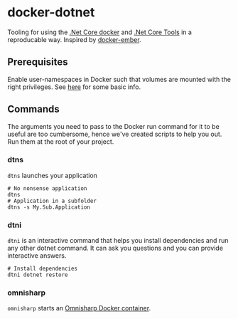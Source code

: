 # docker-dotnet

Tooling for using the [.Net Core docker](https://hub.docker.com/r/microsoft/dotnet/) and [.Net Core Tools](https://docs.microsoft.com/en-us/dotnet/articles/core/tools/) in a reproducable way. Inspired by [docker-ember](https://github.com/madnificent/docker-ember).

## Prerequisites
Enable user-namespaces in Docker such that volumes are mounted with the right privileges. See [here](http://www.jrslv.com/docker-1-10/#usernamespacesindocker) for some basic info.

## Commands
The arguments you need to pass to the Docker run command for it to be useful are too cumbersome, hence we've created scripts to help you out. Run them at the root of your project.

### dtns

`dtns` launches your application

    # No nonsense application
    dtns
    # Application in a subfolder
    dtns -s My.Sub.Application

### dtni

`dtni` is an interactive command that helps you install dependencies and run any other dotnet command. It can ask you questions and you can provide interactive answers.

    # Install dependencies
    dtni dotnet restore

### omnisharp

`omnisharp` starts an [Omnisharp Docker container](https://github.com/erikap/docker-dotnet/tree/master/omnisharp).